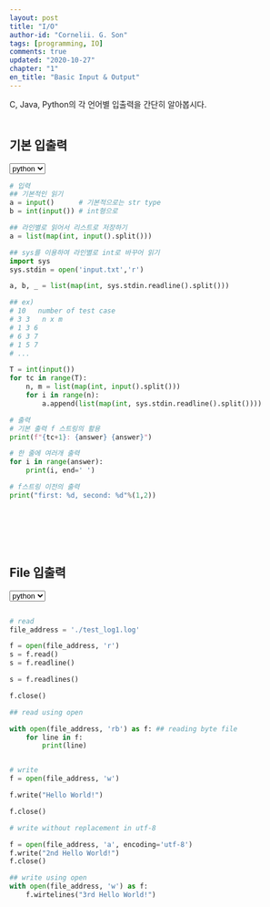 ```yaml
---
layout: post
title: "I/O"
author-id: "Cornelii. G. Son"
tags: [programming, IO]
comments: true
updated: "2020-10-27"
chapter: "1"
en_title: "Basic Input & Output"
---
```


C, Java, Python의 각 언어별 입출력을 간단히 알아봅시다.
<br/><br>

## 기본 입출력

<select id="code1" onChange="changeCode(1);">
    <option value="python">python</option>
    <option value="c">c</option>
    <option value="cpp">c++</option>
    <option value="java">java</option>
</select>

<div markdown="1" id="code1_python">

```python
# 입력
## 기본적인 읽기
a = input()      # 기본적으로는 str type
b = int(input()) # int형으로

## 라인별로 읽어서 리스트로 저장하기
a = list(map(int, input().split()))

## sys를 이용하여 라인별로 int로 바꾸어 읽기
import sys
sys.stdin = open('input.txt','r')

a, b, _ = list(map(int, sys.stdin.readline().split()))

## ex)   
# 10   number of test case
# 3 3   n x m
# 1 3 6  
# 6 3 7
# 1 5 7
# ...

T = int(input())
for tc in range(T):
    n, m = list(map(int, input().split()))
    for i in range(n): 
        a.append(list(map(int, sys.stdin.readline().split())))

# 출력
# 기본 출력 f 스트링의 활용
print(f"{tc+1}: {answer} {answer}")

# 한 줄에 여러개 출력
for i in range(answer):
    print(i, end=' ')

# f스트링 이전의 출력
print("first: %d, second: %d"%(1,2))
```
</div>


<div markdown="1" id="code1_c" style="display:none">

```c
#include<stdio.h>

// 입력

//// scanf
scanf("%d",&a);
scanf("%d %d %d",&x, &y, &z);





// 출력
//// printf
printf("%d %c %f %lld \n", 1, 'a', 5.4, '52');

```
</div>
<div markdown="1" id="code1_cpp" style="display:none" >

```cpp
#include<iostream>

using namespace std;

// 입력
//// cin
    int a;
    cin >> a;

//// scanf
scanf("%d",&a);
scanf("%d %d %d",&x, &y, &z);

//// binary input




// 출력
//// cout
    cout << a << "Hello World" << endl; // 많은 열을 출력할 때 endl의 활용은 느릴 수 있음.

//// printf
printf("%d %c %f %lld \n", 1, 'a', 5.4, '52');

//// binary output


```
</div>

<div markdown="1" id="code1_java" style="display:none" >

```java
// 기본 입출력
import java.util.Scanner;


class Solution 
{
    public static void main(String [] args) throws Exception
    {
        Scanner sc = new Scanner(System.in);
        int a;
        double b; 
        char c; 
        String d;
        long e;
        a = sc.nextInt();
        b = sc.nextDouble();
        c = sc.nextByte();
        d = sc.next();
        e = sc.nextLong();
        
        System.out.println(a);
        
    }
}

// Buffer 를 활용한 입출력
import java.io.BufferedReader;
import java.io.BufferedWriter;
import java.io.InputStreamReader;
import java.io.OutputStreamWriter;
import java.util.StringTokenizer;

class Solution
{
    static BufferedReader BR = new BufferedReader(new InputStreamReader(System.in));
	static BufferedWriter BW = new BufferedWriter(new OutputStreamWriter(System.out));
	static StringTokenizer ST;
    static StringBuilder ANSWER;

    public static void main(String [] args) throws Exception
    {
        // int 하나 입력
        int T = Integer.parseInt(BR.readLine().trim());

        // 띄어쓰기, 탭으로 구분된 여러 int 한 줄 입력
        int N, M, W;
        ST = new StringTokenizer(BR.readLine().trim());
        N = Integer.parseInt(ST.nextToken());
        M = Integer.parseInt(ST.nextToken());
        W = Integer.parseInt(ST.nextToken());

        // StringBuilder를 활용한 출력
        ANSWER = new StringBuilder();
        ANSWER.append(N).append(' ').append(T).append(' ').append('\n');
        BW.write(ANSWER.toString());

        BR.close();
		BW.flush();
		BW.close();
    }
}

```
</div>
<br/><br/>
<br/><br/>

## File 입출력
<select id="code1" onChange="changeCode(1);">
    <option value="python">python</option>
    <option value="c">c</option>
    <option value="cpp">c++</option>
    <option value="java">java</option>
</select>
<div markdown="1" id="code1_python">

```python

# read
file_address = './test_log1.log'

f = open(file_address, 'r')
s = f.read()
s = f.readline()

s = f.readlines()

f.close()

## read using open

with open(file_address, 'rb') as f: ## reading byte file
    for line in f:
        print(line)


# write
f = open(file_address, 'w')

f.write("Hello World!")

f.close()

# write without replacement in utf-8

f = open(file_address, 'a', encoding='utf-8')
f.write("2nd Hello World!")
f.close()

## write using open
with open(file_address, 'w') as f:
    f.wirtelines("3rd Hello World!")


```

</div>

<div markdown="1" id="code1_c" style="display:none">

```c


```

</div>



<div markdown="1" id="code1_cpp" style="display:none" >


```cpp


```

</div>
<div markdown="1" id="code1_java" style="display:none" >

```java

```
</div>

